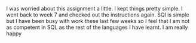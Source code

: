 I was worried about this assignment a little. I kept things pretty simple. I went back to week 7 and
checked out the instructions again. SQl is simple but I have been busy with work these last few weeks so I feel that I am not as competent in SQL as the rest of the languages I have learnt. I am really happy